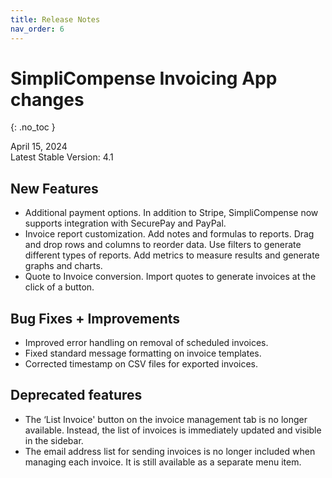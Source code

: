 ```yaml
---
title: Release Notes
nav_order: 6
---
```


# SimpliCompense Invoicing App changes
{: .no_toc }

April 15, 2024 \
Latest Stable Version: 4.1

## New Features
* Additional payment options. In addition to Stripe, SimpliCompense now supports integration with SecurePay and PayPal.
* Invoice report customization. Add notes and formulas to reports. Drag and drop rows and columns to reorder data. Use filters to generate different types of reports. Add metrics to measure results and generate graphs and charts.
* Quote to Invoice conversion. Import quotes to generate invoices at the click of a button.

## Bug Fixes + Improvements
* Improved error handling on removal of scheduled invoices.
* Fixed standard message formatting on invoice templates.
* Corrected timestamp on CSV files for exported invoices.

## Deprecated features
* The ‘List Invoice' button on the invoice management tab is no longer available. Instead, the list of invoices is immediately updated and visible in the sidebar.
* The email address list for sending invoices is no longer included when managing each invoice. It is still available as a separate menu item.
